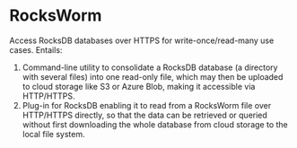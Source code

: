 RocksWorm
================

Access RocksDB databases over HTTPS for write-once/read-many use cases. Entails:

1. Command-line utility to consolidate a RocksDB database (a directory with several files) into one read-only file, which may then be uploaded to cloud storage like S3 or Azure Blob, making it accessible via HTTP/HTTPS.
2. Plug-in for RocksDB enabling it to read from a RocksWorm file over HTTP/HTTPS directly, so that the data can be retrieved or queried without first downloading the whole database from cloud storage to the local file system.
